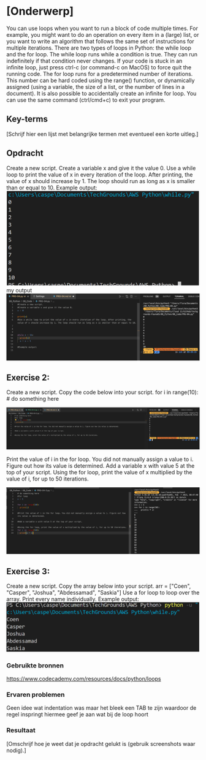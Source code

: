 # [Onderwerp]
You can use loops when you want to run a block of code multiple times. For example, you might want to do an operation on every item in a (large) list, or you want to write an algorithm that follows the same set of instructions for multiple iterations.
There are two types of loops in Python: the while loop and the for loop.
The while loop runs while a condition is true. They can run indefinitely if that condition never changes. If your code is stuck in an infinite loop, just press ctrl-c (or command-c on MacOS) to force quit the running code.
The for loop runs for a predetermined number of iterations. This number can be hard coded using the range() function, or dynamically assigned (using a variable, the size of a list, or the number of lines in a document). It is also possible to accidentally create an infinite for loop. You can use the same command (ctrl/cmd+c) to exit your program.

## Key-terms
[Schrijf hier een lijst met belangrijke termen met eventueel een korte uitleg.]

## Opdracht

Create a new script.
Create a variable x and give it the value 0.
Use a while loop to print the value of x in every iteration of the loop. After printing, the value of x should increase by 1. The loop should run as long as x is smaller than or equal to 10.
Example output:
![Exercise3ex](../08_Screenshots/ExamplesPRG4-1.png)
my output
![looprun](../08_Screenshots/Looprun.png)
## Exercise 2:

Create a new script.
Copy the code below into your script.
for i in range(10):
	# do something here

![indented](../08_Screenshots/indent.png)

Print the value of i in the for loop. You did not manually assign a value to i. Figure out how its value is determined.
Add a variable x with value 5 at the top of your script.
Using the for loop, print the value of x multiplied by the value of i, for up to 50 iterations.

![xi=](../08_Screenshots/xi.png)

## Exercise 3:
Create a new script.
Copy the array below into your script.
arr = ["Coen", "Casper", "Joshua", "Abdessamad", "Saskia"]
Use a for loop to loop over the array. Print every name individually.
Example output:
![Exercise3ex](../08_Screenshots/ExamplePRG4-3.png)


### Gebruikte bronnen
https://www.codecademy.com/resources/docs/python/loops

### Ervaren problemen
Geen idee wat indentation was maar het bleek een TAB te zijn waardoor de regel inspringt hiermee geef je aan wat bij de loop hoort

### Resultaat
[Omschrijf hoe je weet dat je opdracht gelukt is (gebruik screenshots waar nodig).]
